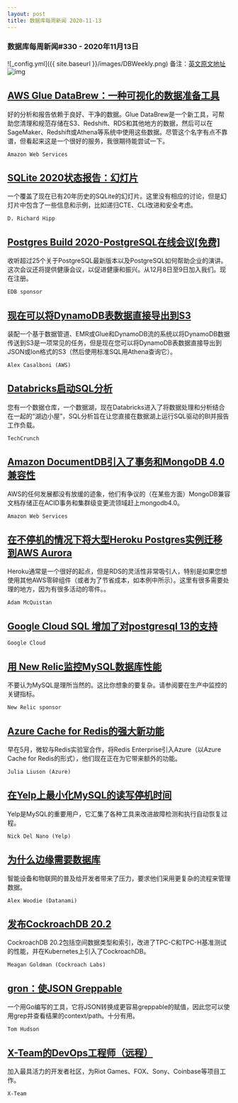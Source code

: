 ```yaml
---
layout: post
title: 数据库每周新闻 2020-11-13
---
```

### 数据库每周新闻#330 - 2020年11月13日
![_config.yml]({{ site.baseurl }}/images/DBWeekly.png)
备注：[英文原文地址](https://dbweekly.com/issues/330)
![img](https://res.cloudinary.com/cpress/image/upload/w_1280,e_sharpen:60/odu1rxzfphpzjee8whvb.jpg)


## [AWS Glue DataBrew：一种可视化的数据准备工具](https://dbweekly.com/link/98525/web)
好的分析和报告依赖于良好、干净的数据。Glue DataBrew是一个新工具，可帮助您清理和规范存储在S3、Redshift、RDS和其他地方的数据，然后可以在SageMaker、Redshift或Athena等系统中使用这些数据。尽管这个名字有点不靠谱，但看起来这是一个很好的服务，我很期待能尝试一下。

`Amazon Web Services`


## [SQLite 2020状态报告：幻灯片](https://dbweekly.com/link/98526/web)
一个覆盖了现在已有20年历史的SQLite的幻灯片。这里没有相应的讨论，但是幻灯片中包含了一些信息和示例，比如递归CTE、CLI改进和安全考虑。

`D. Richard Hipp`


## [Postgres Build 2020-PostgreSQL在线会议[免费]](https://dbweekly.com/link/98527/web)
收听超过25个关于PostgreSQL最新版本以及PostgreSQL如何帮助企业的演讲。这次会议还将提供健康会议，以促进健康和振兴。从12月8日至9日加入我们。现在注册。

`EDB sponsor`


## [现在可以将DynamoDB表数据直接导出到S3](https://dbweekly.com/link/98529/web)
装配一个基于数据管道、EMR或Glue和DynamoDB流的系统以将DynamoDB数据传送到S3是一项常见的任务，但是现在您可以将DynamoDB表数据直接导出到JSON或Ion格式的S3（然后使用标准SQL用Athena查询它）。

`Alex Casalboni (AWS)`


## [Databricks启动SQL分析](https://dbweekly.com/link/98530/web)
您有一个数据仓库，一个数据湖，现在Databricks进入了将数据处理和分析结合在一起的“湖边小屋”，SQL分析旨在让您直接在数据湖上运行SQL驱动的BI并报告工作负载。

`TechCrunch`


## [Amazon DocumentDB引入了事务和MongoDB 4.0兼容性](https://dbweekly.com/link/98531/web)
AWS的任何发展都没有放缓的迹象，他们有争议的（在某些方面）MongoDB兼容文档存储正在ACID事务和集群级变更流领域赶上mongodb4.0。

`Amazon Web Services`


## [在不停机的情况下将大型Heroku Postgres实例迁移到AWS Aurora](https://dbweekly.com/link/98532/web)
Heroku通常是一个很好的起点，但是RDS的灵活性非常吸引人，特别是如果您想使用其他AWS零碎组件（或者为了节省成本，如本例中所示）。这里有很多需要处理的地方，因为有很多活动的零件。。

`Adam McQuistan`


## [Google Cloud SQL  增加了对postgresql 13的支持](https://dbweekly.com/link/98533/web)


`Google Cloud`


## [用 New Relic监控MySQL数据库性能](https://dbweekly.com/link/98534/web)
不要认为MySQL是理所当然的。这比你想象的要复杂。请参阅要在生产中监控的关键指标。

`New Relic sponsor`


## [Azure Cache for Redis的强大新功能](https://dbweekly.com/link/98535/web)
早在5月，微软与Redis实验室合作，将Redis Enterprise引入Azure（以Azure Cache for Redis的形式），他们现在正在为它带来额外的功能。

`Julia Liuson (Azure)`


## [在Yelp上最小化MySQL的读写停机时间](https://dbweekly.com/link/98536/web)
Yelp是MySQL的重要用户，它汇集了各种工具来改进故障检测和执行自动恢复过程。

`Nick Del Nano (Yelp)`


## [为什么边缘需要数据库](https://dbweekly.com/link/98537/web)
智能设备和物联网的普及给开发者带来了压力，要求他们采用更复杂的流程来管理数据。

`Alex Woodie (Datanami)`


## [发布CockroachDB 20.2](https://dbweekly.com/link/98538/web)
CockroachDB 20.2包括空间数据类型和索引，改进了TPC-C和TPC-H基准测试的性能，并在Kubernetes上引入了CockroachDB。

`Meagan Goldman (Cockroach Labs)`


## [gron：使JSON Greppable](https://dbweekly.com/link/98539/web)
一个用Go编写的工具，它将JSON转换成更容易greppable的赋值，因此您可以使用grep并查看结果的context/path。十分有用。

`Tom Hudson`


## [X-Team的DevOps工程师（远程）](https://dbweekly.com/link/98540/web)
加入最具活力的开发者社区，为Riot Games、FOX、Sony、Coinbase等项目工作。

`X-Team`

